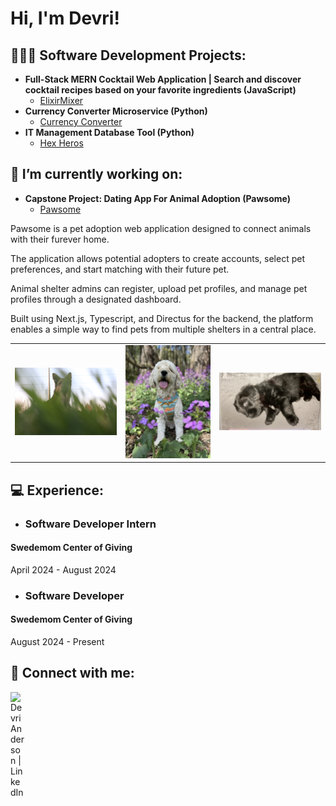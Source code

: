 <h1>Hi, I'm Devri!</h1>

<h2>👩🏻‍💻 Software Development Projects:</h2>

- <b>Full-Stack MERN Cocktail Web Application | Search and discover cocktail recipes based on your favorite ingredients (JavaScript)</b>
  - [ElixirMixer](https://github.com/devrilynn/My-Cocktail-Application)
- <b>Currency Converter Microservice (Python)</b>
  - [Currency Converter](https://github.com/devrilynn/CurrencyConverter)
- <b>IT Management Database Tool (Python)</b>
  - [Hex Heros](https://github.com/HexHeros/IT-Managment)
    

<h2>🔭 I’m currently working on:</h2>

- <b>Capstone Project: Dating App For Animal Adoption (Pawsome)</b>
  - [Pawsome](https://github.com/ngluunhatson/pawsome-frontend)
    
<p>Pawsome is a pet adoption web application designed to connect animals with their furever home.</p>
<p>The application allows potential adopters to create accounts, select pet preferences, and start matching with their future pet.</p>
<p>Animal shelter admins can register, upload pet profiles, and manage pet profiles through a designated dashboard. 
<p>Built using Next.js, Typescript, and Directus for the backend, the platform enables a simple way to find pets from multiple shelters in a central place.</p>

<table>
  <tr>
    <td><img src="./03BAFC53-8B7D-4F12-8C4D-E426D70D370F_1_105_c.jpeg" width="300"/></td>
    <td><img src="./27C4A8B9-E0E8-4683-99F2-F7EDBE18D3F7_4_5005_c.jpeg" width="250"/></td>
    <td><img src="./7474D515-B978-46DC-A914-34F8B8286AA7_1_105_c.jpeg" width="300"/></td>
  </tr>
</table>


<h2>💻 Experience:</h2>

- <h3><b>Software Developer Intern</b></h3>
<h4>Swedemom Center of Giving</h4>
<p>April 2024 - August 2024</p>


 - <h3></b>Software Developer</b></h3>
<h4>Swedemom Center of Giving</h4>
<p>August 2024 - Present</p>
  
<h2> 🤳 Connect with me:</h2>

[<img align="left" alt="DevriAnderson | LinkedIn" width="22px" src="https://cdn.jsdelivr.net/npm/simple-icons@v3/icons/linkedin.svg" />][linkedin]

[linkedin]: https://www.linkedin.com/in/devri-anderson-48b4855a/
